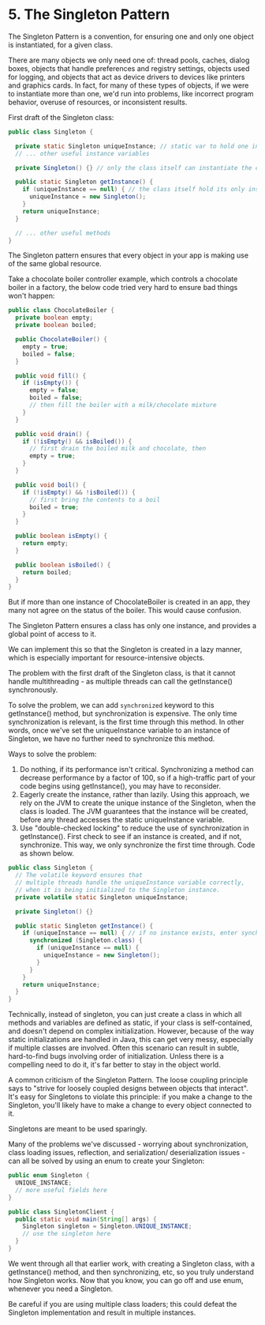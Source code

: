 # 5. The Singleton Pattern
The Singleton Pattern is a convention, for ensuring one and only one object is instantiated, for a given class.

There are many objects we only need one of: thread pools, caches, dialog boxes, objects that handle preferences and registry settings, objects used for logging, and objects that act as device drivers to devices like printers and graphics cards. In fact, for many of these types of objects, if we were to instantiate more than one, we'd run into problems, like incorrect program behavior, overuse of resources, or inconsistent results.

First draft of the Singleton class:
```java
public class Singleton {

  private static Singleton uniqueInstance; // static var to hold one instance
  // ... other useful instance variables 

  private Singleton() {} // only the class itself can instantiate the class

  public static Singleton getInstance() {
    if (uniqueInstance == null) { // the class itself hold its only instance, as a static var
      uniqueInstance = new Singleton();
    }
    return uniqueInstance; 
  } 

  // ... other useful methods
}
```

The Singleton pattern ensures that every object in your app is making use of the same global resource.

Take a chocolate boiler controller example, which controls a chocolate boiler in a factory, the below code tried very hard to ensure bad things won't happen:
```java
public class ChocolateBoiler { 
  private boolean empty; 
  private boolean boiled;

  public ChocolateBoiler() { 
    empty = true; 
    boiled = false; 
  }

  public void fill() {
    if (isEmpty()) { 
      empty = false; 
      boiled = false; 
      // then fill the boiler with a milk/chocolate mixture 
    } 
  }

  public void drain() {
    if (!isEmpty() && isBoiled()) { 
      // first drain the boiled milk and chocolate, then
      empty = true; 
    } 
  }

  public void boil() {
    if (!isEmpty() && !isBoiled()) { 
      // first bring the contents to a boil 
      boiled = true; 
    } 
  }

  public boolean isEmpty() {
    return empty; 
  }

  public boolean isBoiled() {
    return boiled; 
  }
}
```

But if more than one instance of ChocolateBoiler is created in an app, they many not agree on the status of the boiler. This would cause confusion. 

The Singleton Pattern ensures a class has only one instance, and provides a global point of access to it.

We can implement this so that the Singleton is created in a lazy manner, which is especially important for resource-intensive objects.

The problem with the first draft of the Singleton class, is that it cannot handle multithreading - as multiple threads can call the getInstance() synchronously. 

To solve the problem, we can add `synchronized` keyword to this getInstance() method, but synchronization is expensive. The only time synchronization is relevant, is the first time through this method. In other words, once we've set the uniqueInstance variable to an instance of Singleton, we have no further need to synchronize this method. 

Ways to solve the problem:
1. Do nothing, if its performance isn't critical. Synchronizing a method can decrease performance by a factor of 100, so if a high-traffic part of your code begins using getInstance(), you may have to reconsider.
2. Eagerly create the instance, rather than lazily. Using this approach, we rely on the JVM to create the unique instance of the Singleton, when the class is loaded. The JVM guarantees that the instance will be created, before any thread accesses the static uniqueInstance variable.
3. Use "double-checked locking" to reduce the use of synchronization in getInstance(). First check to see if an instance is created, and if not, synchronize. This way, we only synchronize the first time through. Code as shown below. 
```java
public class Singleton { 
  // The volatile keyword ensures that 
  // multiple threads handle the uniqueInstance variable correctly, 
  // when it is being initialized to the Singleton instance.
  private volatile static Singleton uniqueInstance;

  private Singleton() {}

  public static Singleton getInstance() {
    if (uniqueInstance == null) { // if no instance exists, enter synchronized block
      synchronized (Singleton.class) { 
        if (uniqueInstance == null) { 
          uniqueInstance = new Singleton(); 
        } 
      }
    } 
    return uniqueInstance;
  }
}
```

Technically, instead of singleton, you can just create a class in which all methods and variables are defined as static, if your class is self-contained, and doesn't depend on complex initialization. However, because of the way static initializations are handled in Java, this can get very messy, especially if multiple classes are involved. Often this scenario can result in subtle, hard-to-find bugs involving order of initialization. Unless there is a compelling need to do it, it's far better to stay in the object world.

A common criticism of the Singleton Pattern. The loose coupling principle says to "strive for loosely coupled designs between objects that interact". It's easy for Singletons to violate this principle: if you make a change to the Singleton, you'll likely have to make a change to every object connected to it.

Singletons are meant to be used sparingly.

Many of the problems we've discussed - worrying about synchronization, class loading issues, reflection, and serialization/ deserialization issues - can all be solved by using an enum to create your Singleton:
```java
public enum Singleton { 
  UNIQUE_INSTANCE; 
  // more useful fields here 
} 

public class SingletonClient {
  public static void main(String[] args) { 
    Singleton singleton = Singleton.UNIQUE_INSTANCE; 
    // use the singleton here
  } 
}
```

We went through all that earlier work, with creating a Singleton class, with a getInstance() method, and then synchronizing, etc, so you truly understand how Singleton works. Now that you know, you can go off and use enum, whenever you need a Singleton.

Be careful if you are using multiple class loaders; this could defeat the Singleton implementation and result in multiple instances.
